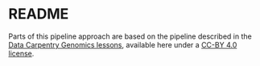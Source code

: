 # README

Parts of this pipeline approach are based on the pipeline described in the [Data Carpentry Genomics lessons](https://datacarpentry.org/genomics-workshop/), available here under a [CC-BY 4.0 license](https://creativecommons.org/licenses/by/4.0/).
